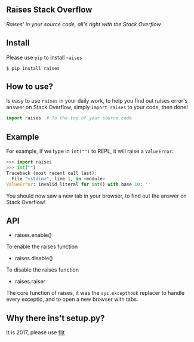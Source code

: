 Raises Stack Overflow
--------------------

*Raises' in your source code, all's right with the Stack Overflow*


Install
-------

Please use `pip` to install `raises`

```
$ pip install raises
```


How to use?
-----------

Is easy to use `raises` in your daily work, to help you find out raises error's
answer on Stack Overflow, simply `import raises` to your code, then done!

```python
import raises  # To the top of your source code
```

Example
-------

For example, if we type in `int("")` to REPL, it will raise a `ValueError`:

```python
>>> import raises
>>> int("")
Traceback (most recent call last):
  File "<stdin>", line 1, in <module>
ValueError: invalid literal for int() with base 10: ''
```

You should now saw a new tab in your browser, to find out the answer on
Stack Overflow!


API
---

* raises.enable()

To enable the raises function

* raises.disable()

To disable the raises function

* raises.raiser

The core function of raises, it was the `sys.excepthook` replacer to handle
every exceptio, and to open a new browser with tabs.


Why there ins't setup.py?
-------------------------

It is 2017, please use [flit](https://github.com/takluyver/flit)

